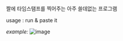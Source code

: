짤에 타임스탬프를 찍어주는 아주 쓸데없는 프로그램

usage : run & paste it

*example:*
![image](https://user-images.githubusercontent.com/25771678/58759044-02fc7e80-855f-11e9-801e-362dbd9d4e8a.png)
